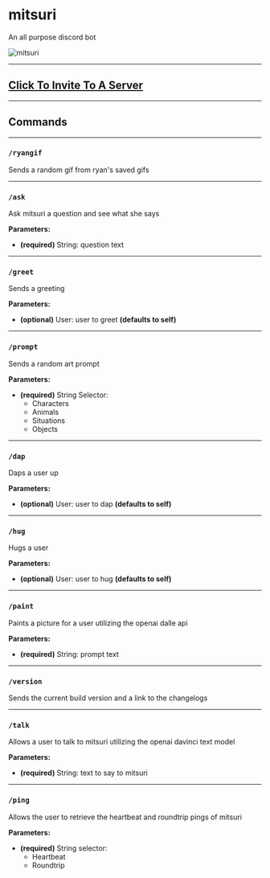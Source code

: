 # mitsuri

An all purpose discord bot

![mitsuri](https://media.discordapp.net/attachments/790703174746636328/1040057921947578408/tumblr_4ddb73070eb53c6a0b0dea43cc2781cd_c1cecc63_1280_cropped.png)

---

## [Click To Invite To A Server](https://discord.com/api/oauth2/authorize?client_id=969343378535903262&scope=applications.commands)

---

## Commands

---

### `/ryangif`

Sends a random gif from ryan's saved gifs

---

### `/ask`

Ask mitsuri a question and see what she says

**Parameters:**

- **(required)** String: question text

---

### `/greet`

Sends a greeting

**Parameters:**

- **(optional)** User: user to greet **(defaults to self)**

---

### `/prompt`

Sends a random art prompt

**Parameters:**

- **(required)** String Selector: 
  - Characters
  - Animals
  - Situations
  - Objects

---

### `/dap`

Daps a user up

**Parameters:**

- **(optional)** User: user to dap **(defaults to self)**

---

### `/hug`

Hugs a user

**Parameters:**

- **(optional)** User: user to hug **(defaults to self)**

---

### `/paint`

Paints a picture for a user utilizing the openai dalle api

**Parameters:**

- **(required)** String: prompt text

---

### `/version`

Sends the current build version and a link to the changelogs

---

### `/talk`

Allows a user to talk to mitsuri utilizing the openai davinci text model

**Parameters:**

- **(required)** String: text to say to mitsuri

---

### `/ping`

Allows the user to retrieve the heartbeat and roundtrip pings of mitsuri

**Parameters:**

- **(required)** String selector:
  - Heartbeat
  - Roundtrip
